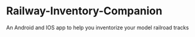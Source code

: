 # Railway-Inventory-Companion
An Android and IOS app to help you inventorize your model railroad tracks
